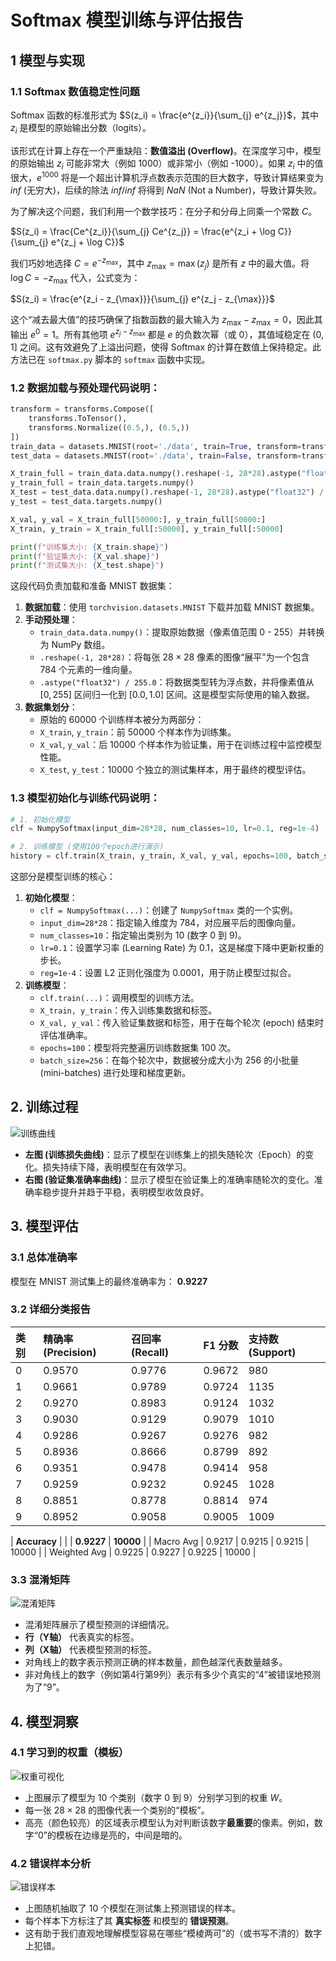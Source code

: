 # Softmax 模型训练与评估报告

## 1 模型与实现

### 1.1 Softmax 数值稳定性问题

Softmax 函数的标准形式为 $S(z_i) = \frac{e^{z_i}}{\sum_{j} e^{z_j}}$，其中 $z_i$ 是模型的原始输出分数（logits）。

该形式在计算上存在一个严重缺陷：**数值溢出 (Overflow)**。在深度学习中，模型的原始输出 $z_i$ 可能非常大（例如 1000）或非常小（例如 -1000）。如果 $z_i$ 中的值很大，$e^{1000}$ 将是一个超出计算机浮点数表示范围的巨大数字，导致计算结果变为 $inf$ (无穷大)，后续的除法 $inf / inf$ 将得到 $NaN$ (Not a Number)，导致计算失败。

为了解决这个问题，我们利用一个数学技巧：在分子和分母上同乘一个常数 $C$。

$S(z_i) = \frac{Ce^{z_i}}{\sum_{j} Ce^{z_j}} = \frac{e^{z_i + \log C}}{\sum_{j} e^{z_j + \log C}}$

我们巧妙地选择 $C = e^{-z_{\max}}$，其中 $z_{\max} = \max(z_j)$ 是所有 $z$ 中的最大值。将 $\log C = -z_{\max}$ 代入，公式变为：

$S(z_i) = \frac{e^{z_i - z_{\max}}}{\sum_{j} e^{z_j - z_{\max}}}$

这个“减去最大值”的技巧确保了指数函数的最大输入为 $z_{\max} - z_{\max} = 0$，因此其输出 $e^0 = 1$。所有其他项 $e^{z_j - z_{\max}}$ 都是 $e$ 的负数次幂（或 0），其值域稳定在 $(0, 1]$ 之间。这有效避免了上溢出问题，使得 Softmax 的计算在数值上保持稳定。此方法已在 `softmax.py` 脚本的 `softmax` 函数中实现。

### 1.2 数据加载与预处理代码说明：

```python
transform = transforms.Compose([
    transforms.ToTensor(),
    transforms.Normalize((0.5,), (0.5,))
])
train_data = datasets.MNIST(root='./data', train=True, transform=transform, download=True)
test_data = datasets.MNIST(root='./data', train=False, transform=transform, download=True)

X_train_full = train_data.data.numpy().reshape(-1, 28*28).astype("float32") / 255.0
y_train_full = train_data.targets.numpy()
X_test = test_data.data.numpy().reshape(-1, 28*28).astype("float32") / 255.0
y_test = test_data.targets.numpy()

X_val, y_val = X_train_full[50000:], y_train_full[50000:]
X_train, y_train = X_train_full[:50000], y_train_full[:50000]

print(f"训练集大小: {X_train.shape}")
print(f"验证集大小: {X_val.shape}")
print(f"测试集大小: {X_test.shape}")
```

这段代码负责加载和准备 MNIST 数据集：

1.  **数据加载**：使用 `torchvision.datasets.MNIST` 下载并加载 MNIST 数据集。
2.  **手动预处理**：
      * `train_data.data.numpy()`：提取原始数据（像素值范围 $0$ - $255$）并转换为 NumPy 数组。
      * `.reshape(-1, 28*28)`：将每张 $28 \times 28$ 像素的图像“展平”为一个包含 784 个元素的一维向量。
      * `.astype("float32") / 255.0`：将数据类型转为浮点数，并将像素值从 $[0, 255]$ 区间归一化到 $[0.0, 1.0]$ 区间。这是模型实际使用的输入数据。
3.  **数据集划分**：
      * 原始的 60000 个训练样本被分为两部分：
      * `X_train`, `y_train`：前 50000 个样本作为训练集。
      * `X_val`, `y_val`：后 10000 个样本作为验证集，用于在训练过程中监控模型性能。
      * `X_test`, `y_test`：10000 个独立的测试集样本，用于最终的模型评估。

### 1.3 模型初始化与训练代码说明：

```python
# 1. 初始化模型
clf = NumpySoftmax(input_dim=28*28, num_classes=10, lr=0.1, reg=1e-4)

# 2. 训练模型 (使用100个epoch进行演示)
history = clf.train(X_train, y_train, X_val, y_val, epochs=100, batch_size=256)
```

这部分是模型训练的核心：

1.  **初始化模型**：
      * `clf = NumpySoftmax(...)`：创建了 `NumpySoftmax` 类的一个实例。
      * `input_dim=28*28`：指定输入维度为 784，对应展平后的图像向量。
      * `num_classes=10`：指定输出类别为 10 (数字 0 到 9)。
      * `lr=0.1`：设置学习率 (Learning Rate) 为 0.1，这是梯度下降中更新权重的步长。
      * `reg=1e-4`：设置 L2 正则化强度为 0.0001，用于防止模型过拟合。
2.  **训练模型**：
      * `clf.train(...)`：调用模型的训练方法。
      * `X_train, y_train`：传入训练集数据和标签。
      * `X_val, y_val`：传入验证集数据和标签，用于在每个轮次 (epoch) 结束时评估准确率。
      * `epochs=100`：模型将完整遍历训练数据集 100 次。
      * `batch_size=256`：在每个轮次中，数据被分成大小为 256 的小批量 (mini-batches) 进行处理和梯度更新。

## 2. 训练过程

![训练曲线](training_history.png)

* **左图 (训练损失曲线)**：显示了模型在训练集上的损失随轮次（Epoch）的变化。损失持续下降，表明模型在有效学习。
* **右图 (验证集准确率曲线)**：显示了模型在验证集上的准确率随轮次的变化。准确率稳步提升并趋于平稳，表明模型收敛良好。

## 3. 模型评估

### 3.1 总体准确率

模型在 MNIST 测试集上的最终准确率为： **0.9227**

### 3.2 详细分类报告

| 类别 | 精确率 (Precision) | 召回率 (Recall) | F1 分数 | 支持数 (Support) |
|:---|:---|:---|:---|:---|
| 0 | 0.9570 | 0.9776 | 0.9672 | 980 |
| 1 | 0.9661 | 0.9789 | 0.9724 | 1135 |
| 2 | 0.9270 | 0.8983 | 0.9124 | 1032 |
| 3 | 0.9030 | 0.9129 | 0.9079 | 1010 |
| 4 | 0.9286 | 0.9267 | 0.9276 | 982 |
| 5 | 0.8936 | 0.8666 | 0.8799 | 892 |
| 6 | 0.9351 | 0.9478 | 0.9414 | 958 |
| 7 | 0.9259 | 0.9232 | 0.9245 | 1028 |
| 8 | 0.8851 | 0.8778 | 0.8814 | 974 |
| 9 | 0.8952 | 0.9058 | 0.9005 | 1009 |

| **Accuracy** | | | **0.9227** | **10000** |
| Macro Avg | 0.9217 | 0.9215 | 0.9215 | 10000 |
| Weighted Avg | 0.9225 | 0.9227 | 0.9225 | 10000 |

### 3.3 混淆矩阵

![混淆矩阵](confusion_matrix.png)

* 混淆矩阵展示了模型预测的详细情况。
* **行（Y轴）** 代表真实的标签。
* **列（X轴）** 代表模型预测的标签。
* 对角线上的数字表示预测正确的样本数量，颜色越深代表数量越多。
* 非对角线上的数字（例如第4行第9列）表示有多少个真实的“4”被错误地预测为了“9”。

## 4. 模型洞察

### 4.1 学习到的权重（模板）

![权重可视化](weights.png)

* 上图展示了模型为 10 个类别（数字 0 到 9）分别学习到的权重 $W$。
* 每一张 $28 \times 28$ 的图像代表一个类别的“模板”。
* 高亮（颜色较亮）的区域表示模型认为对判断该数字**最重要**的像素。例如，数字“0”的模板在边缘是亮的，中间是暗的。


### 4.2 错误样本分析

![错误样本](misclassified.png)

* 上图随机抽取了 10 个模型在测试集上预测错误的样本。
* 每个样本下方标注了其 **真实标签** 和模型的 **错误预测**。
* 这有助于我们直观地理解模型容易在哪些“模棱两可”的（或书写不清的）数字上犯错。

